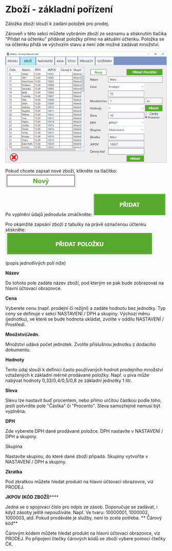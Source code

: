 # Zboží - základní pořízení

Záložka zboží slouží k zadání položek pro prodej. 

Zároveň v této sekci můžete vybráním zboží ze seznamu a stisknutím tlačíka "Přidat na účtenku" přidávat položky přímo na aktuální účtenku. Položka se na účtenku přidá ve výchozím stavu a není zde možné zadávat množství.

![](anetca-zbozi-uvod.png)


Pokud chcete zapsat nové zboží, klikněte na tlačítko: ![](tlacitko-novy.png)


Po vyplnění údajů jednoduše zmáčkněte: ![](tlacitko-pridat.png)


Pro okamžité zapsání zboží z tabulky na právě označenou účtenku stiskněte: ![](tlacitko-pridat-polozku.png)
 
 (popis jednotlivých polí níže)
 
**Název**

Do tohoto pole zadáte název zboží, pod kterým se pak bude zobrazovat na hlavní účtovací obrazovce.

**Cena**

Vyberete cenu (např. prodejní či režijní) a zadáte hodnotu bez jednotky. Typ ceny se definuje v sekci NASTAVENÍ / DPH a skupiny. Výchozí měnu (jednotku), ve které se bude hodnota ukládat, zvolíte v oddílu NASTAVENÍ / Prostředí.

**Množství/Jedn.**

Množství udává počet jednotek. Zvolíte příslušnou jednotku z dodacího dokumentu.

**Hodnoty**

Tento údaj slouží k definici často používaných hodnot prodejního množství vztažených k základní měrné prodávané položky. Např. u piva může nabývat hodnoty 0,33/0,4/0,5/0,8 ze základní jednotky 1 litr.

**Sleva**

Slevu lze nastavit buď procentem, nebo přímo určitou částkou podle toho, jestli potvrdíte pole "Částka" či "Procento". Sleva samozřejmě nemusí být vyplněna.

**DPH**

Zde vyberete DPH dané prodávané položce. DPH nastavíte v NASTAVENÍ / DPH a skupiny.

Skupina

Nastavíte skupinu, do které dané zboží připadá. Skupiny vytvoříte v NASTAVENÍ / DPH a skupiny.

**Zkratka**

Pod zkratkou můžete hledat produkt na hlavní účtovací obrazovce, viz PRODEJ. 

**JKPOV (KÓD ZBOŽÍ)******

Jedná se o spojovací číslo pro odpis ze zásob. Doporučuje se zadávat, i když zásoby ještě nepoužíváte. Např. Ve tvaru: 10000001, 1000002, 1000003, atd. Pokud prodáváte je služby, není to zcela potřeba.
**
Čárový kód**

Čárovým kódem můžete hledat produkt na hlavní účtovací obrazovce, viz PRODEJ. Po připojení čtečky čárových kódů se zboží vybere pomocí čtečky ČK.



